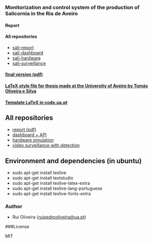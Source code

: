 ### Monitorization and control system of the production of Salicornia in the Ria de Aveiro

#### Report

#### All repositories

* [sali-report](https://github.com/ruipoliveira/sali-report)
* [sali-dashboard](https://github.com/ruipoliveira/sali-dashboard)
* [sali-hardware](https://github.com/ruipoliveira/sali-hardware)
* [sali-surveillance](https://github.com/ruipoliveira/sali-surveillance)

#### [final version (pdf) ](https://github.com/ruipoliveira/ThesisSalicornia-report/blob/master/thesis-roliveira.pdf)

#### [LaTeX style file for thesis made at the University of Aveiro by Tomás Oliveira e Silva](https://github.com/ruipoliveira/ThesisSalicornia-report/blob/master/uaThesis.sty) 

#### [Template LaTeX in code.ua.pt](https://code.ua.pt/projects/latex-ua/repository/revisions/master/show/LyX) 

## All repositories

* [report (pdf) ](https://github.com/ruipoliveira)
* [dashboard + API](https://github.com/ruipoliveira)
* [hardware simulation](https://github.com/ruipoliveira)
* [video surveillance with detection](https://github.com/ruipoliveira)


## Environment and dependencies (in ubuntu)

* sudo apt-get install texlive
* sudo apt-get install textstudio
* sudo apt-get install texlive-latex-extra
* sudo apt-get install texlive-lang-portuguese
* sudo apt-get install texlive-fonts-extra

### Author
* Rui Oliveira (ruipedrooliveira@ua.pt)

###License

MIT
